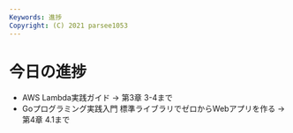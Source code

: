 ```yaml
---
Keywords: 進捗
Copyright: (C) 2021 parsee1053
---
```


# 今日の進捗
* AWS Lambda実践ガイド → 第3章 3-4まで
* Goプログラミング実践入門 標準ライブラリでゼロからWebアプリを作る → 第4章 4.1まで
